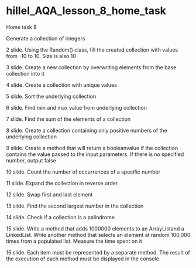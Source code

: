 # hillel_AQA_lesson_8_home_task
Home task 8 

Generate a collection of integers

2 slide. Using the Random() class, fill the created collection with values from -10 to 10. Size is also 10

3 slide. Create a new collection by overwriting elements from the base collection into it

4 slide. Create a collection with unique values

5 slide. Sort the underlying collection

6 slide. Find min and max value from underlying collection

7 slide. Find the sum of the elements of a collection

8 slide. Create a collection containing only positive numbers of the underlying collection

9 slide. Create a method that will return a booleanvalue if the collection contains the value passed to the input parameters. If there is no specified number, output false

10 slide. Count the number of occurrences of a specific number

11 slide. Expand the collection in reverse order

12 slide. Swap first and last element

13 slide. Find the second largest number in the collection

14 slide. Check if a collection is a palindrome

15 slide. Write a method that adds 1000000 elements to an ArrayListand a LinkedList. Write another method that selects an element at random 100,000 times from a populated list. Measure the time spent on it

16 slide. Each item must be represented by a separate method. The result of the execution of each method must be displayed in the console.

